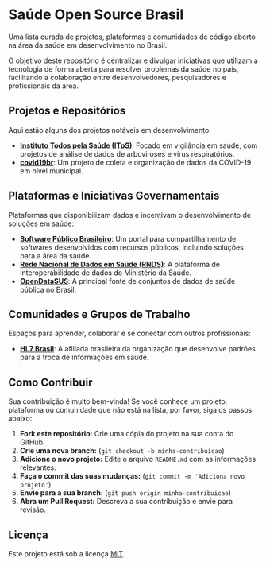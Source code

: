 # Saúde Open Source Brasil

Uma lista curada de projetos, plataformas e comunidades de código aberto na área da saúde em desenvolvimento no Brasil.

O objetivo deste repositório é centralizar e divulgar iniciativas que utilizam a tecnologia de forma aberta para resolver problemas da saúde no país, facilitando a colaboração entre desenvolvedores, pesquisadores e profissionais da área.

## Projetos e Repositórios

Aqui estão alguns dos projetos notáveis em desenvolvimento:

* **[Instituto Todos pela Saúde (ITpS)](https://github.com/InstitutoTodosPelaSaude)**: Focado em vigilância em saúde, com projetos de análise de dados de arboviroses e vírus respiratórios.
* **[covid19br](https://github.com/wcota/covid19br)**: Um projeto de coleta e organização de dados da COVID-19 em nível municipal.

## Plataformas e Iniciativas Governamentais

Plataformas que disponibilizam dados e incentivam o desenvolvimento de soluções em saúde:

* **[Software Público Brasileiro](https://softwarepublico.gov.br/)**: Um portal para compartilhamento de softwares desenvolvidos com recursos públicos, incluindo soluções para a área da saúde.
* **[Rede Nacional de Dados em Saúde (RNDS)](https://www.gov.br/saude/pt-br/assuntos/rnds)**: A plataforma de interoperabilidade de dados do Ministério da Saúde.
* **[OpenDataSUS](https://opendatasus.saude.gov.br/)**: A principal fonte de conjuntos de dados de saúde pública no Brasil.

## Comunidades e Grupos de Trabalho

Espaços para aprender, colaborar e se conectar com outros profissionais:

* **[HL7 Brasil](https://hl7.org.br/)**: A afiliada brasileira da organização que desenvolve padrões para a troca de informações em saúde.

## Como Contribuir

Sua contribuição é muito bem-vinda! Se você conhece um projeto, plataforma ou comunidade que não está na lista, por favor, siga os passos abaixo:

1.  **Fork este repositório:** Crie uma cópia do projeto na sua conta do GitHub.
2.  **Crie uma nova branch:** (`git checkout -b minha-contribuicao`)
3.  **Adicione o novo projeto:** Edite o arquivo `README.md` com as informações relevantes.
4.  **Faça o commit das suas mudanças:** (`git commit -m 'Adiciona novo projeto'`)
5.  **Envie para a sua branch:** (`git push origin minha-contribuicao`)
6.  **Abra um Pull Request:** Descreva a sua contribuição e envie para revisão.

## Licença

Este projeto está sob a licença [MIT](LICENSE).
